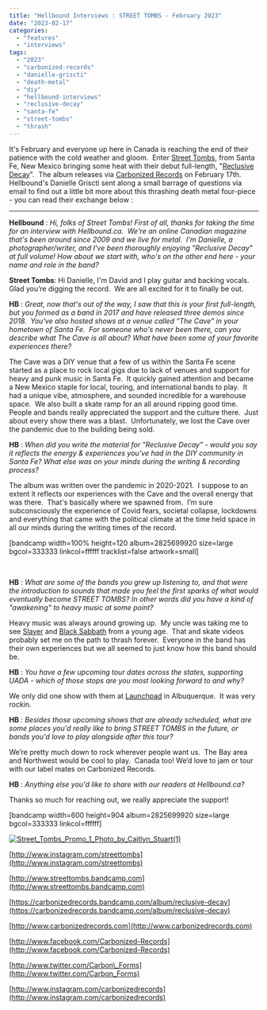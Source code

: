 ```yaml
---
title: "Hellbound Interviews : STREET TOMBS - February 2023"
date: "2023-02-17"
categories: 
  - "features"
  - "interviews"
tags: 
  - "2023"
  - "carbonized-records"
  - "danielle-griscti"
  - "death-metal"
  - "diy"
  - "hellbound-interviews"
  - "reclusive-decay"
  - "santa-fe"
  - "street-tombs"
  - "thrash"
---
```


It's February and everyone up here in Canada is reaching the end of their patience with the cold weather and gloom.  Enter [Street Tombs](http://www.streettombs.bandcamp.com), from Santa Fe, New Mexico bringing some heat with their debut full-length, "[Reclusive Decay](https://carbonizedrecords.bandcamp.com/album/reclusive-decay)".  The album releases via [Carbonized Records](http://www.carbonizedrecords.com) on February 17th.  Hellbound's Danielle Griscti sent along a small barrage of questions via email to find out a little bit more about this thrashing death metal four-piece - you can read their exchange below :

* * *

  
**Hellbound** : _Hi, folks of Street Tombs! First of all, thanks for taking the time for an interview with_ _Hellbound.ca.  We're an online Canadian magazine that's been around since 2009 and we live_ _for metal.  I'm Danielle, a photographer/writer, and I've been thoroughly enjoying "Reclusive_ _Decay" at full volume! How about we start with, who's on the other end here - your name and_ _role in the band?_

**Street Tombs**: Hi Danielle, I'm David and I play guitar and backing vocals.  Glad you’re digging the record.  We are all excited for it to finally be out.

  
**HB** : _Great, now that's out of the way, I saw that this is your first full-length, but you formed as a_ _band in 2017 and have released three demos since 2018.  You've also hosted shows at a venue_ _called "The Cave" in your hometown of Santa Fe.  For someone who's never been there, can_ _you describe what The Cave is all about? What have been some of your favorite experiences_ _there?_

  
The Cave was a DIY venue that a few of us within the Santa Fe scene started as a place to rock local gigs due to lack of venues and support for heavy and punk music in Santa Fe.  It quickly gained attention and became a New Mexico staple for local, touring, and international bands to play.  It had a unique vibe, atmosphere, and sounded incredible for a warehouse space.  We also built a skate ramp for an all around ripping good time.  People and bands really appreciated the support and the culture there.  Just about every show there was a blast.  Unfortunately, we lost the Cave over the pandemic due to the building being sold.

  
**HB** : _When did you write the material for "Reclusive Decay" - would you say it reflects the energy &_ _experiences you've had in the DIY community in Santa Fe? What else was on your minds_ _during the writing & recording process?_

  
The album was written over the pandemic in 2020-2021.  I suppose to an extent it reflects our experiences with the Cave and the overall energy that was there.  That's basically where we spawned from.  I’m sure subconsciously the experience of Covid fears, societal collapse, lockdowns and everything that came with the political climate at the time held space in all our minds during the writing times of the record.

\[bandcamp width=100% height=120 album=2825699920 size=large bgcol=333333 linkcol=ffffff tracklist=false artwork=small\]

 

**HB** : _What are some of the bands you grew up listening to, and that were the introduction to sounds_ _that made you feel the first sparks of what would eventually become STREET TOMBS? In other_ _words did you have a kind of "awakening" to heavy music at some point?_

  
Heavy music was always around growing up.  My uncle was taking me to see [Slayer](https://hellbound.ca/?s=slayer) and [Black Sabbath](https://hellbound.ca/?s=black+sabbath) from a young age.  That and skate videos probably set me on the path to thrash forever.  Everyone in the band has their own experiences but we all seemed to just know how this band should be.

**HB** : _You have a few upcoming tour dates across the states, supporting UADA - which of those_ _stops are you most looking forward to and why?_

  
We only did one show with them at [Launchpad](https://launchpadrocks.com/) in Albuquerque.  It was very rockin.

  
**HB** : _Besides those upcoming shows that are already scheduled, what are some places you'd really_ _like to bring STREET TOMBS in the future, or bands you'd love to play alongside after this tour?_

  
We’re pretty much down to rock wherever people want us.  The Bay area and Northwest would be cool to play.  Canada too! We’d love to jam or tour with our label mates on Carbonized Records.

  
**HB** : _Anything else you'd like to share with our readers at Hellbound.ca?_

  
Thanks so much for reaching out, we really appreciate the support!

\[bandcamp width=600 height=904 album=2825699920 size=large bgcol=333333 linkcol=ffffff\]

[![Street_Tombs_Promo_1_Photo_by_Caitlyn_Stuart(1)](https://hellbound.ca/wp-content/uploads/2023/02/Street_Tombs_Promo_1_Photo_by_Caitlyn_Stuart1-e1676588189935.jpg)](https://hellbound.ca/wp-content/uploads/2023/02/Street_Tombs_Promo_1_Photo_by_Caitlyn_Stuart1-e1676588189935.jpg)

[http://www.instagram.com/streettombs](http://www.instagram.com/streettombs)

[http://www.streettombs.bandcamp.com](http://www.streettombs.bandcamp.com)

[https://carbonizedrecords.bandcamp.com/album/reclusive-decay](https://carbonizedrecords.bandcamp.com/album/reclusive-decay)

[http://www.carbonizedrecords.com](http://www.carbonizedrecords.com)

[http://www.facebook.com/Carbonized-Records](http://www.facebook.com/Carbonized-Records)

[http://www.twitter.com/Carbon\_Forms](http://www.twitter.com/Carbon_Forms)

[http://www.instagram.com/carbonizedrecords](http://www.instagram.com/carbonizedrecords)
